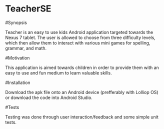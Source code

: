 # TeacherSE

#Synopsis

Teacher is an easy to use kids Android application targeted towards the Nexus 7 tablet. The user is allowed to choose from three difficulty levels, which then allow them to interact with various mini games for spelling, grammar, and math.

#Motivation

This application is aimed towards children in order to provide them with an easy to use and fun medium to learn valuable skills.

#Installation

Download the apk file onto an Android device (prefferably with Lolliop OS) or download the code into Android Studio.

#Tests

Testing was done through user interaction/feedback and some simple unit tests.
